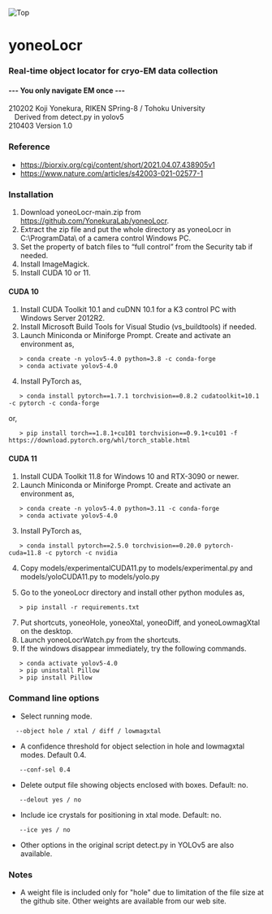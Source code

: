 ![Top](yoneo.ico)
# yoneoLocr
### Real-time object locator for cryo-EM data collection
#### --- You only navigate EM once ---
210202 Koji Yonekura, RIKEN SPring-8 / Tohoku University<BR>
&nbsp;&nbsp;&nbsp;Derived from detect.py in yolov5<BR>
210403 Version 1.0<BR>
### Reference
* https://biorxiv.org/cgi/content/short/2021.04.07.438905v1
* https://www.nature.com/articles/s42003-021-02577-1
### Installation
1. Download yoneoLocr-main.zip from https://github.com/YonekuraLab/yoneoLocr.
2.	Extract the zip file and put the whole directory as yoneoLocr in C:\ProgramData\ of a camera control Windows PC.
3.	Set the property of batch files to “full control” from the Security tab if needed.
4.	Install ImageMagick.
5.	Install CUDA 10 or 11.
#### CUDA 10
1. Install CUDA Toolkit 10.1 and cuDNN 10.1 for a K3 control PC with Windows Server 2012R2.
2. Install Microsoft Build Tools for Visual Studio (vs_buildtools) if needed.
3. Launch Miniconda or Miniforge Prompt. Create and activate an environment as,
```
   > conda create -n yolov5-4.0 python=3.8 -c conda-forge
   > conda activate yolov5-4.0
```
4. Install PyTorch as,
```
   > conda install pytorch==1.7.1 torchvision==0.8.2 cudatoolkit=10.1 -c pytorch -c conda-forge
```
   or,
```
   > pip install torch==1.8.1+cu101 torchvision==0.9.1+cu101 -f https://download.pytorch.org/whl/torch_stable.html
```
#### CUDA 11
1. Install CUDA Toolkit 11.8 for Windows 10 and RTX-3090 or newer.
2. Launch Miniconda or Miniforge Prompt. Create and activate an environment as,
```
   > conda create -n yolov5-4.0 python=3.11 -c conda-forge
   > conda activate yolov5-4.0
```
3. Install PyTorch as,
```
   > conda install pytorch==2.5.0 torchvision==0.20.0 pytorch-cuda=11.8 -c pytorch -c nvidia
```
4. Copy models/experimentalCUDA11.py to models/experimental.py and models/yoloCUDA11.py to models/yolo.py

6. Go to the yoneoLocr directory and install other python modules as,
```
   > pip install -r requirements.txt
```
7. Put shortcuts, yoneoHole, yoneoXtal, yoneoDiff, and yoneoLowmagXtal on the desktop.
8. Launch yoneoLocrWatch.py from the shortcuts.
9. If the windows disappear immediately, try the following commands.
```
   > conda activate yolov5-4.0
   > pip uninstall Pillow
   > pip install Pillow
```
### Command line options
* Select running mode.
 ```
   --object hole / xtal / diff / lowmagxtal
```
* A confidence threshold for object selection in hole and lowmagxtal modes. Default 0.4.
```
   --conf-sel 0.4
```
* Delete output file showing objects enclosed with boxes. Default: no.
```
   --delout yes / no
```
* Include ice crystals for positioning in xtal mode. Default: no.
```
   --ice yes / no
```
* Other options in the original script detect.py in YOLOv5 are also available.
### Notes
* A weight file is included only for "hole" due to limitation of the file size at the github site. Other weights are available from our web site.
